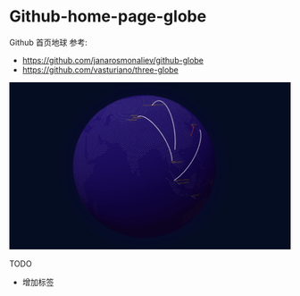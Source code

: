 # Github-home-page-globe

Github 首页地球
参考:

- <https://github.com/janarosmonaliev/github-globe>
- <https://github.com/vasturiano/three-globe>

![图片](./public/view.png)

TODO

- 增加标签
